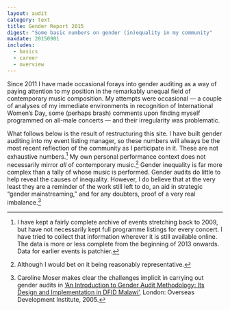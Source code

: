 ```yaml
---
layout: audit
category: text
title: Gender Report 2015
digest: "Some basic numbers on gender (in)equality in my community"
maxdate: 20150901
includes:
  - basics
  - career
  - overview
---
```

Since 2011 I have made occasional forays into gender auditing as a way of paying attention to my position in the remarkably unequal field of contemporary music composition. My attempts were occasional — a couple of analyses of my immediate environments in recognition of International Women’s Day, some (perhaps brash) comments upon finding myself programmed on all-male concerts — and their irregularity was problematic.

What follows below is the result of restructuring this site. I have built gender auditing into my event listing manager, so these numbers will always be the most recent reflection of the community as I participate in it. These are not exhaustive numbers.[^history] My own personal performance context does not necessarily mirror *all* of contemporary music.[^context] Gender inequality is far more complex than a tally of whose music is performed. Gender audits do little to help reveal the causes of inequality. However, I do believe that at the very least they are a reminder of the work still left to do, an aid in strategic “gender mainstreaming,” and for any doubters, proof of a very real imbalance.[^methodology]

  [^history]: I have kept a fairly complete archive of events stretching back to 2009, but have not necessarily kept full programme listings for every concert. I have tried to collect that information wherever it is still available online. The data is more or less complete from the beginning of 2013 onwards. Data for earlier events is patchier.

  [^context]: Although I would bet on it being reasonably representative.

  [^methodology]: Caroline Moser makes clear the challenges implicit in carrying out gender audits in [‘An Introduction to Gender Audit Methodology: Its Design and Implementation in DFID Malawi’](http://www.odi.org.uk/publications/1195-introduction-gender-audit-methodology-its-design-implementation-dfid-malawi), London: Overseas Development Institute, 2005.
